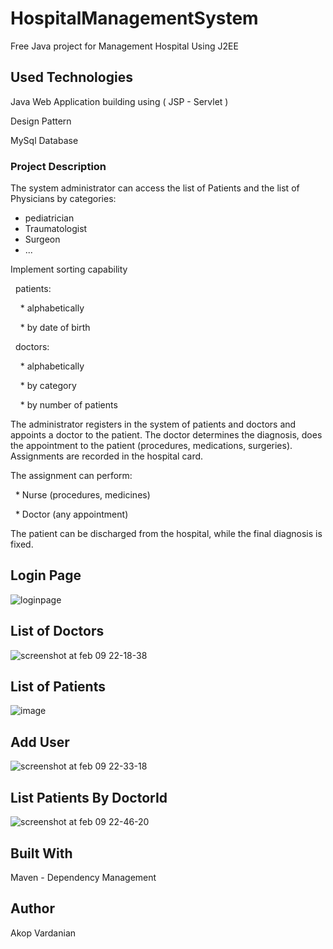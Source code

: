 # HospitalManagementSystem

Free Java project for Management Hospital Using J2EE

## Used Technologies
Java Web Application building using ( JSP - Servlet )

Design Pattern

MySql Database

### Project Description
The system administrator can access the list of Patients and the list of Physicians by categories:
 
 * pediatrician
 
 * Traumatologist
 
 * Surgeon
 
 * ...

Implement sorting capability

  patients:
  
    * alphabetically
    
    * by date of birth
    
  doctors:
  
    * alphabetically
    
    * by category
    
    * by number of patients
    

The administrator registers in the system of patients and doctors and appoints a doctor to the patient. The doctor determines the diagnosis, does the appointment to the patient (procedures, medications, surgeries). Assignments are recorded in the hospital card.

The assignment can perform:

  * Nurse (procedures, medicines)
  
  * Doctor (any appointment)
  

The patient can be discharged from the hospital, while the final diagnosis is fixed.

## Login Page
![loginpage](https://user-images.githubusercontent.com/16304318/36003719-e2f0baac-0d37-11e8-91f7-d0618ca542b2.png)

## List of Doctors
![screenshot at feb 09 22-18-38](https://user-images.githubusercontent.com/16304318/36048280-5b2a3962-0de7-11e8-8ce7-96abc154de1a.png)

## List of Patients
![image](https://user-images.githubusercontent.com/16304318/36049215-b056a74c-0dea-11e8-8fb2-c5ec86677bda.png)

## Add User
![screenshot at feb 09 22-33-18](https://user-images.githubusercontent.com/16304318/36048850-43ac9e5e-0de9-11e8-9aec-9d80e09ace23.png)

## List Patients By DoctorId
![screenshot at feb 09 22-46-20](https://user-images.githubusercontent.com/16304318/36049362-234364ac-0deb-11e8-9c26-11322acd28e6.png)

## Built With
Maven - Dependency Management

## Author
Akop Vardanian
